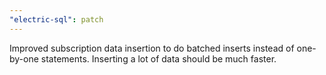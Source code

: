 ```yaml
---
"electric-sql": patch
---
```


Improved subscription data insertion to do batched inserts instead of one-by-one statements. Inserting a lot of data should be much faster.
